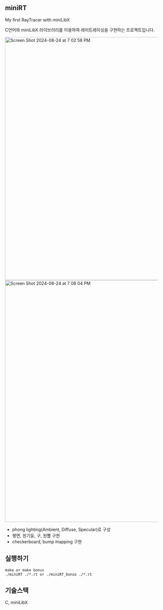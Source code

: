 ## miniRT
My first RayTracer with miniLibX

C언어와 miniLibX 라이브러리를 이용하여 레이트레이싱을 구현하는 프로젝트입니다.

<img width="797" alt="Screen Shot 2024-08-24 at 7 02 58 PM" src="https://github.com/user-attachments/assets/f8b356e4-9b8d-4630-a726-1ccf4da107be">


<img width="793" alt="Screen Shot 2024-08-24 at 7 08 04 PM" src="https://github.com/user-attachments/assets/b32782d1-8aa9-4825-afa5-d662552bd9c5">


+ phong lighting(Ambient, Diffuse, Specular)로 구성
+ 평면, 원기둥, 구, 원뿔 구현
+ checkerboard, bump mapping 구현

## 실행하기
```text
make or make bonus
./miniRT ./*.rt or ./miniRT_bonus ./*.rt
```

## 기술스택
C, miniLibX
